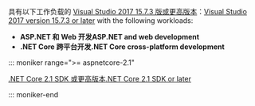 <span data-ttu-id="8165f-101">具有以下工作负载的 [Visual Studio 2017 15.7.3 版或更高版本](https://visualstudio.microsoft.com/downloads/)：</span><span class="sxs-lookup"><span data-stu-id="8165f-101">[Visual Studio 2017 version 15.7.3 or later](https://visualstudio.microsoft.com/downloads/) with the following workloads:</span></span>

* <span data-ttu-id="8165f-102">**ASP.NET 和 Web 开发**</span><span class="sxs-lookup"><span data-stu-id="8165f-102">**ASP.NET and web development**</span></span>
* <span data-ttu-id="8165f-103">**.NET Core 跨平台开发**</span><span class="sxs-lookup"><span data-stu-id="8165f-103">**.NET Core cross-platform development**</span></span>

::: moniker range=">= aspnetcore-2.1"

[<span data-ttu-id="8165f-104">.NET Core 2.1 SDK 或更高版本</span><span class="sxs-lookup"><span data-stu-id="8165f-104">.NET Core 2.1 SDK or later</span></span>](https://www.microsoft.com/net/download/windows)

::: moniker-end
